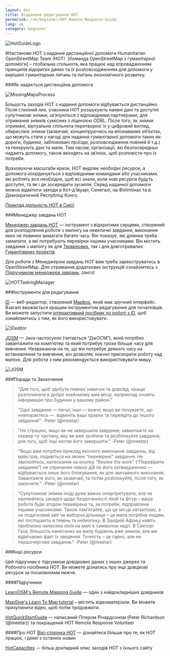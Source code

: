 ```yaml
---
layout: doc
title: Віддалене редагування HOT  
permalink: /uk/beginner/HOT-Remote-Response-Guide
lang: uk
category: beginner
---
```

![HotGuideLogo](http://hot.openstreetmap.org/sites/default/themes/hot/logo.png)

#Настанови HOT з надання дистанційної допомоги
Humanitarian OpenStreetMap Team (HOT)  [Команда OpenStreetMap з гуманітарної
допомоги] – глобальна спільнота, яка працює над впровадженням принципів
відкритих даних та їх розповсюдженням для допомоги у вирішені гуманітарних
питань та питань економічного розвитку.

###Як надається дистанційна допомога

![MissingMapsProcess](http://hot.openstreetmap.org/sites/default/files/styles/large/public/process.png?itok=jlAYWov0)

Більшість заходів HOT з надання допомоги відбувається дистанційно. Після
стихіний лих, учасники HOT розшукують наявні дані та доступні супутникові
знімки; зв’язуються з відповідними партнерами, для отримання знімків сумісних з
ліцензією ODBL. Після того, як знімки отримані, віртуальна спільнота перетворює
їх у цифровий вигляд, обкреслює знімки (зазвичай, концентруючись на впізнаваних
об’єктах, що можуть стати у нагоді для надання гуманітарної допомоги таких як:
дороги, будинки, заблоковані проїзди, розповсюдження повіней й т.д.) та
генерують дані та мапи. Тим часом, організації, які безпосередньо надають
допомогу, також виходять на зв’язок, щоб розповісти про їх потреби.

Враховуючи масштаби кризи, HOT виділяє необхідні ресурси, а допомога
координується з відповідними командами або учасниками, які роблять все
необхідне, щоб всі знали, коли нові ресурси будуть доступні, та як і де
зосередити зусилля. Серед наданної допомоги можна відмітити заходи в
Кот-д’Івуарі, Сенегалі, на Філіппінах та в Демократичній Республіці Конго.

[Приклад діяльність HOT в Сирії](http://hot.openstreetmap.org/updates/2013-01-28_syria_activation)

###Менеджер завдань HOT

[Менеджер завдань HOT](http://tasks.hotosm.org/) — інструмент з відкритими
сирцями, створений для розподілення роботи з мапінгу на невеличкі завдання,
виконання яких не повинно вимагати багато часу. Він показує, які ділянки треба
замапити, а які потребують перевірки іншими учасниками. Він містить завдання з
мапінгу як для [Термінових](http://wiki.openstreetmap.org/wiki/HOT_activation),
так і для довготривалих [Гуманітарних проектів](http://hot.openstreetmap.org/projects).

Для роботи з Менеджером завдань HOT вам треба зареєструватись в OpenStreetMap.
Для отримання додаткових інструкцій ознайомтесь з [Підручником менеджера завдань](http://learnosm.org/en/coordination/tasking-manager/). _(англ)_

![HOTTaskingManager](http://hot.openstreetmap.org/sites/default/files/styles/large/public/task_manager_v2_screenshot_CAR_example.png?itok=Q35ytxKl)

###Інструменти для редагування

[iD](http://learnosm.org/en/editing/id-editor/) — веб-редактор, створений
[Mapbox](www.mapbox.com), який має зручний інтерфейс. Взагалі вважається кращим
інструментом редагування для початківців. Ви можете запустити
[інтерактивний посібник по роботі з iD](http://ideditor.com/), щоб ознайомитись
з тим, як його використовувати.
<!-- need to verify link for iD interactive guide-->

![iDeditor](https://blog.openstreetmap.org/wp-content/uploads/2013/08/id-editor-sotm-us-2013-venue-screenshot.png)


[JOSM](https://josm.openstreetmap.de/) — Java-застосунок (читається “ДжОСМ”),
який потрібно завантажити на комп’ютер та який потребує трохи більше часу для
вивчення. Незважаючи на те, що він потребує деякого часу на встановлення та
вивчення, він дозволяє значно прискорити роботу над мапою. Для роботи з ним
рекомендується використовувати мишу.

![JOSM](http://njgeo.org/wp-content/uploads/2010/07/josm_osm_editor.png)

###Поради та Заохочення

> "Для того, щоб здобути певних навичок та довсівд, краще розпочинати в добре
> знайомому вам місці, наприклад оновіть інформацію про будинки у вашому
> районі."

> "Одні завдання — легші, інші — важчі; якщо ви почуваєте, що невпораєтесь — 
> відмініть ваші правки та перейдіть до іншого завдання!" -Peter (@meetar)

> "Не страшно, якщо ви не завершили завдання; завантажте на сервер ту частину,
> яку ви вже зробили та розблокуйте завдання, для того, щоб інші могли його
> завершити." -Peter (@meetar)  

> "Якщо вам потрібен приклад якісного виконання завданнь, від майстрів,
> подивіться на зелені “перевірені” завдання. Не хвилюйтесь, натискання на
> кнопку "Review the work" (“Перевірити завдання”) не спричиняє ніяких дій по
> його затвердженню — відбувається лише його блокування, як для звичайного
> виконання. Завантажте його, як зазвичай, та потім розблокуйте, після того, як
> закінчите." -Peter (@meetar)  


> "Супутникові знімки іноді дуже важко інтерпретувати, але не хвилюйтесь
> занадто щодо бездоганності ліній та фігур – ваша робота буде згодом
> перевірена та, за потреби, підправлена іншими учасниками. Також пам’ятайте,
> що це місце катаклізму, а не податковий звіт чи виборча дільниця – ця мапа
> потрібна людям, які поспішають в темінь та небезпеку. В Західній Африці
> навіть приблизно нанасена лінія на мапі є символом надії. В Секторі Газа,
> більшість нанесених на мапу будівель вже зникли; але ми відмічаємо факт їх
> зведення. Точність – це гарно, але не першочергове завдання." -Peter (@meetar)


###Інші ресурси

Цей підручник є підсумком довідкових даних з інших джерел та Робочого посібника
HOT. Ви можете дізнатись про інші довідкові ресурси за посиланнями нижче.

####Підручники

[LearnOSM's Remote Mapping Guide](http://learnosm.org/en/coordination/remote/) —
один з найдокладніших довідників  

[MapGive's Learn To Map tutorial](http://learnosm.org/en/coordination/remote/) –
містить відеоматеріали. Ви можете призупинити відео, щоб потім продовжити.
<!-- no video at this link :(-->

[HotQuickStartGuide](https://gist.github.com/meetar/b9929dfec129d1d7f5f2) —
написаний Пітером Річардсоном (Peter Richardson (@meetar)) та покращений HOT
Remote Response Volunteer

####Про HOT
[Вікі-сторінка HOT](http://wiki.openstreetmap.org/wiki/Humanitarian_OSM_Team) —
дізнайтеся більше про те, як HOT працює, і деякі з останніх новин

[HotCapacities](http://hot.openstreetmap.org/about/hot_capacities) — більш
докладний опис заходів HOT з їхнього сайту
